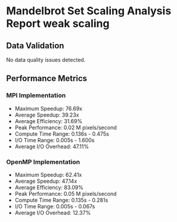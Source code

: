 # Mandelbrot Set Scaling Analysis Report weak scaling 

## Data Validation

No data quality issues detected.

## Performance Metrics


### MPI Implementation
- Maximum Speedup: 76.69x
- Average Speedup: 39.23x
- Average Efficiency: 31.69%
- Peak Performance: 0.02 M pixels/second
- Compute Time Range: 0.136s - 0.475s
- I/O Time Range: 0.005s - 1.600s
- Average I/O Overhead: 47.11%

### OpenMP Implementation
- Maximum Speedup: 62.41x
- Average Speedup: 47.14x
- Average Efficiency: 83.09%
- Peak Performance: 0.05 M pixels/second
- Compute Time Range: 0.135s - 0.281s
- I/O Time Range: 0.005s - 0.067s
- Average I/O Overhead: 12.37%